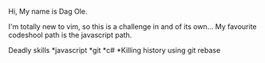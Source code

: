 Hi, My name is Dag Ole.

I'm totally new to vim, so this is a challenge in and of its own...
My favourite codeshool path is the javascript path.

Deadly skills
*javascript
*git
*c#
*Killing history using git rebase
